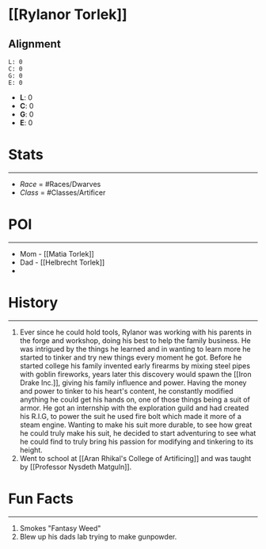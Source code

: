 # [[Rylanor Torlek]]
## Alignment
```alignmenttracker
L: 0
C: 0
G: 0
E: 0
```

- **L**: 0
- **C**: 0
- **G**: 0
- **E**: 0

# Stats
---
- *Race* = #Races/Dwarves
- *Class* = #Classes/Artificer

# POI
---
- Mom - [[Matia Torlek]] 
- Dad - [[Helbrecht Torlek]] 
- 

# History 
---  

1. Ever since he could hold tools, Rylanor was working with his parents in the forge and workshop, doing his best to help the family business. He was intrigued by the things he learned and in wanting to learn more he started to tinker and try new things every moment he got. Before he started college his family invented early firearms by mixing steel pipes with goblin fireworks, years later this discovery would spawn the [[Iron Drake Inc.]], giving his family influence and power. Having the money and power to tinker to his heart's content, he constantly modified anything he could get his hands on, one of those things being a suit of armor. He got an internship with the exploration guild and had created his R.I.G, to power the suit he used fire bolt which made it more of a steam engine. Wanting to make his suit more durable, to see how great he could truly make his suit, he decided to start adventuring to see what he could find to truly bring his passion for modifying and tinkering to its height.
2. Went to school at [[Aran Rhikal's College of Artificing]] and was taught by [[Professor Nysdeth Matguln]].

# Fun Facts
---
1. Smokes "Fantasy Weed"
2. Blew up his dads lab trying to make gunpowder.